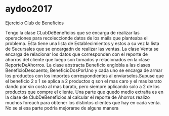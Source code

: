 # aydoo2017
Ejercicio Club de Beneficios

Tengo la clase CLubDeBeneficios que se encarga de realizar las operaciones para recoleccionde datos de los mails que planteaba el problema. Eśta tiene una lista de Establecimientos y estos a su vez la lista de Sucursales que se encargadn de realizar las ventas. La clase Venta se encarga de relacionar los datos que corresponden con el reporte de ahorros del cliente que luego son tomados y relacionados en la clase ReporteDeAhorros.
La clase abstracta Beneficio englobla a las clases BeneficioDescuento, BeneficioDosPorUno y cada uno se encarga de armar los productos con los importes correspondientes al enviarselos.Supuse que el beneficio 2 x 1 se aplica a 2 productos q son el mas caro y el mas barato dando por sin costo al mas barato, pero siempre aplicando solo a 2 de los productos que compre el cliente.
Una parte que quedo medio extraña es en la clase de ClubDeBeneficios al calcular el reporte de Ahorros realizo muchos foreach para obtener los distintos clientes que hay en cada venta. No se si esa parte podria mejorarse de alguna manera



